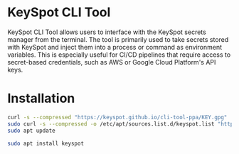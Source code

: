 # KeySpot CLI Tool

KeySpot CLI Tool allows users to interface with the KeySpot secrets manager from the terminal. The tool is primarily used to take secrets stored with KeySpot and inject them into a process or command as environment variables. This is especially useful for CI/CD pipelines that require access to secret-based credentials, such as AWS or Google Cloud Platform's API keys.

# Installation

```bash
curl -s --compressed "https://keyspot.github.io/cli-tool-ppa/KEY.gpg" | sudo apt-key add -
sudo curl -s --compressed -o /etc/apt/sources.list.d/keyspot.list "https://keyspot.github.io/cli-tool-ppa/keyspot.list"
sudo apt update

sudo apt install keyspot
```
